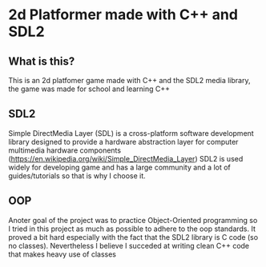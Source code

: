 # 2d Platformer made with C++ and SDL2

## What is this?

This is an 2d platfomer game made with C++ and the SDL2 media library, the game was made for school and learning C++

## SDL2

Simple DirectMedia Layer (SDL) is a cross-platform software development library designed to provide a hardware abstraction layer for computer multimedia hardware components (https://en.wikipedia.org/wiki/Simple_DirectMedia_Layer)
SDL2 is used widely for developing game and has a large community and a lot of guides/tutorials so that is why I choose it.

## OOP

Anoter goal of the project was to practice Object-Oriented programming so I tried in this project as much as possible to adhere to the oop standards. It proved a bit hard especially with the fact that the SDL2 library is C code (so no classes).
Nevertheless I believe I succeded at writing clean C++ code that makes heavy use of classes
